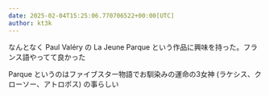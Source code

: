 ```yaml
---
date: 2025-02-04T15:25:06.770706522+00:00[UTC]
author: kt3k
---
```

なんとなく Paul Valéry の La Jeune Parque という作品に興味を持った。フランス語やってて良かった

Parque というのはファイブスター物語でお馴染みの運命の3女神 (ラケシス、クローソー、アトロポス) の事らしい
